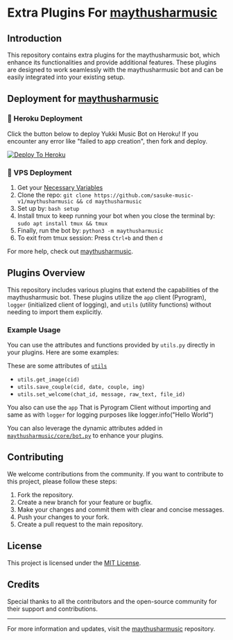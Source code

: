 # Extra Plugins For [maythusharmusic](https://github.com/maythushar-music/maythusharmusic)

## Introduction

This repository contains extra plugins for the maythusharmusic bot, which enhance its functionalities and provide additional features. These plugins are designed to work seamlessly with the maythusharmusic bot and can be easily integrated into your existing setup.

## Deployment for [maythusharmusic](https://github.com/maythushar-music/maythusharmusic)

### 🚀 Heroku Deployment

Click the button below to deploy Yukki Music Bot on Heroku!
If you encounter any error like "failed to app creation", then fork and deploy.

[![Deploy To Heroku](https://img.shields.io/badge/Deploy%20To%20Heroku-teal?style=for-the-badge&logo=heroku)](https://dashboard.heroku.com/new?template=https://github.com/maythushar-music/maythusharmusic)

### 🔧 VPS Deployment

1. Get your [Necessary Variables](https://github.com/sasuke-music-v1/maythusharmusic/blob/master/sample.env)
2. Clone the repo: `git clone https://github.com/sasuke-music-v1/maythusharmusic && cd maythusharmusic`
3. Set up by: `bash setup`
4. Install tmux to keep running your bot when you close the terminal by: `sudo apt install tmux && tmux`
5. Finally, run the bot by: `python3 -m maythusharmusic`
6. To exit from tmux session: Press `Ctrl+b` and then `d`

For more help, check out [maythusharmusic](https://github.com/maythushar-music/maythusharmusic).

## Plugins Overview

This repository includes various plugins that extend the capabilities of the maythusharmusic bot. These plugins utilize the `app` client (Pyrogram), `logger` (initialized client of logging), and `utils` (utility functions) without needing to import them explicitly.

### Example Usage

You can use the attributes and functions provided by `utils.py` directly in your plugins. Here are some examples:

These are some attributes of [`utils`](https://github.com/sasuke-music-v1/Extra-Plugin/blob/master/utils.py)
- `utils.get_image(cid)`
- `utils.save_couple(cid, date, couple, img)`
- `utils.set_welcome(chat_id, message, raw_text, file_id)`

You also can use the `app` That is Pyrogram Client without importing and same as with `logger` for logging purposes like logger.info("Hello World")

You can also leverage the dynamic attributes added in [`maythusharmusic/core/bot.py`](https://github.com/sasuke-music-v1/maythusharmusic/blob/master/maythusharmusic/core/bot.py) to enhance your plugins.

## Contributing

We welcome contributions from the community. If you want to contribute to this project, please follow these steps:

1. Fork the repository.
2. Create a new branch for your feature or bugfix.
3. Make your changes and commit them with clear and concise messages.
4. Push your changes to your fork.
5. Create a pull request to the main repository.

## License

This project is licensed under the [MIT License](https://github.com/maythushar-music/Extra-Plugin/blob/master/LICENSE).

## Credits

Special thanks to all the contributors and the open-source community for their support and contributions.

---

For more information and updates, visit the [maythusharmusic](https://github.com/maythushar-music/maythusharmusic) repository.
